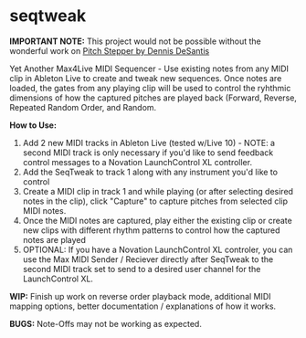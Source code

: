 # seqtweak

**IMPORTANT NOTE:**
This project would not be possible without the wonderful work on
[Pitch Stepper by Dennis DeSantis](https://dennisdesantis.com/max-for-live-devices/pitch-stepper)

Yet Another Max4Live MIDI Sequencer - Use existing notes from any MIDI clip in Ableton Live to create and tweak new sequences. Once notes are loaded, the gates from any playing clip will be used to control the ryhthmic dimensions of how the captured pitches are played back (Forward, Reverse, Repeated Random Order, and Random.

**How to Use:**

1. Add 2 new MIDI tracks in Ableton Live (tested w/Live 10) - NOTE: a second MIDI track is only necessary if you'd like to send feedback control messages to a Novation LaunchControl XL controller. 
2. Add the SeqTweak to track 1 along with any instrument you'd like to control
3. Create a MIDI clip in track 1 and while playing (or after selecting desired notes in the clip), click "Capture" to capture pitches from selected clip MIDI notes.
4. Once the MIDI notes are captured, play either the existing clip or create new clips with different rhythm patterns to control how the captured notes are played
5. OPTIONAL: If you have a Novation LaunchControl XL controler, you can use the Max MIDI Sender / Reciever directly after SeqTweak to the second MIDI track set to send to a desired user channel for the LaunchControl XL.

**WIP:** 
Finish up work on reverse order playback mode, additional MIDI mapping options, better documentation / explanations of how it works.

**BUGS:**
Note-Offs may not be working as expected.
